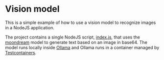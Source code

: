 # Vision model

This is a simple example of how to use a vision model to recognize images in a NodeJS application.

The project contains a single NodeJS script, [index.js](index.js), that uses
the [moondream](https://ollama.com/library/moondream) model to generate text based on an image in base64.
The model runs locally inside [Ollama](https://ollama.com/) and Ollama runs in a container managed
by [Testcontainers](https://www.testcontainers.com/).